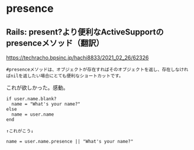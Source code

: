 # presence
## Rails: present?より便利なActiveSupportのpresenceメソッド（翻訳）
https://techracho.bpsinc.jp/hachi8833/2021_02_26/62326

```
#presenceメソッドは、オブジェクトが存在すればそのオブジェクトを返し、存在しなければnilを返したい場合にとても便利なショートカットです。
```

これが欲しかった。感動。

```
if user.name.blank?
  name = "What's your name?"
else
  name = user.name
end

↑これがこう↓

name = user.name.presence || "What's your name?"
```